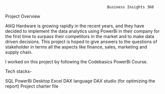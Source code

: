 
                                                  Business Insights 360


Project Overview

AtliQ Hardware is growing rapidly in the recent years, and they have decided to implement the data analytics using PowerBi in their company for the first time to surpass their competitors in the market and to make data driven decisions. This project is hoped to give answers to the questions of stakeholder in terms all the aspects like finance, sales, marketing and supply chain.

I worked on this project by following the Codebasics PowerBi Course.


Tech stacks-

SQL
PowerBi Desktop
Excel
DAX language
DAX studio (for optimizing the report)
Project charter file
